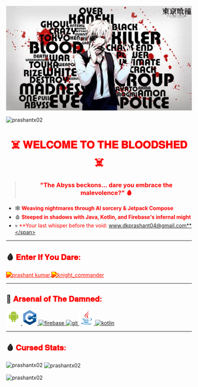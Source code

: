<p align="center">
  <img src="449.jpg" />
</p>

<p align="left">
  <img src="https://komarev.com/ghpvc/?username=prashantx02&label=Souls%20Claimed&color=red&style=flat" alt="prashantx02" />
</p>

<h1 align="center" style="color: red; font-family: 'Creepster', cursive;">
  ☠️ 𝐖𝐄𝐋𝐂𝐎𝐌𝐄 𝐓𝐎 𝐓𝐇𝐄 𝐁𝐋𝐎𝐎𝐃𝐒𝐇𝐄𝐃 ☠️
</h1>

<blockquote>
  <h3 align="center" style="color: red;">"The Abyss beckons... dare you embrace the malevolence?" 🩸</h3>
</blockquote>

- 🕸️ <span style="color: red;">**Weaving nightmares through AI sorcery & Jetpack Compose**</span>
- 🩸 <span style="color: red;">**Steeped in shadows with Java, Kotlin, and Firebase's infernal might**</span>
- 💀 <span style="color: red;">**Your last whisper before the void: www.dkprashant04@gmail.com**</span>

---

## 🩸 <span style="color: red;">𝐄𝐧𝐭𝐞𝐫 𝐈𝐟 𝐘𝐨𝐮 𝐃𝐚𝐫𝐞:</span>
<p align="left">
  <a href="https://linkedin.com/in/prashant-kumar" target="blank">
    <img align="center" src="https://raw.githubusercontent.com/rahuldkjain/github-profile-readme-generator/master/src/images/icons/Social/linked-in-alt.svg" alt="prashant kumar" height="30" width="40" style="filter: invert(12%) sepia(97%) saturate(7500%) hue-rotate(360deg) brightness(100%) contrast(100%);"/>
  </a>
  <a href="https://www.leetcode.com/knight_commander" target="blank">
    <img align="center" src="https://raw.githubusercontent.com/rahuldkjain/github-profile-readme-generator/master/src/images/icons/Social/leet-code.svg" alt="knight_commander" height="30" width="40" style="filter: invert(12%) sepia(97%) saturate(7500%) hue-rotate(360deg) brightness(100%) contrast(100%);"/>
  </a>
</p>

---

## 🔪 <span style="color: red;">𝐀𝐫𝐬𝐞𝐧𝐚𝐥 𝐨𝐟 𝐓𝐡𝐞 𝐃𝐚𝐦𝐧𝐞𝐝:</span>

<p align="left">
  <a href="https://developer.android.com" target="_blank" rel="noreferrer">
    <img src="https://raw.githubusercontent.com/devicons/devicon/master/icons/android/android-original-wordmark.svg" alt="android" width="40" height="40"/>
  </a>
  <a href="https://www.w3schools.com/cpp/" target="_blank" rel="noreferrer">
    <img src="https://raw.githubusercontent.com/devicons/devicon/master/icons/cplusplus/cplusplus-original.svg" alt="cplusplus" width="40" height="40"/>
  </a>
  <a href="https://firebase.google.com/" target="_blank" rel="noreferrer">
    <img src="https://www.vectorlogo.zone/logos/firebase/firebase-icon.svg" alt="firebase" width="40" height="40"/>
  </a>
  <a href="https://git-scm.com/" target="_blank" rel="noreferrer">
    <img src="https://www.vectorlogo.zone/logos/git-scm/git-scm-icon.svg" alt="git" width="40" height="40"/>
  </a>
  <a href="https://www.java.com" target="_blank" rel="noreferrer">
    <img src="https://raw.githubusercontent.com/devicons/devicon/master/icons/java/java-original.svg" alt="java" width="40" height="40"/>
  </a>
  <a href="https://kotlinlang.org" target="_blank" rel="noreferrer">
    <img src="https://www.vectorlogo.zone/logos/kotlinlang/kotlinlang-icon.svg" alt="kotlin" width="40" height="40"/>
  </a>
</p>

---

## 🩸 <span style="color: red;">𝐂𝐮𝐫𝐬𝐞𝐝 𝐒𝐭𝐚𝐭𝐬:</span>
<p><img align="left" src="https://github-readme-stats.vercel.app/api/top-langs?username=prashantx02&show_icons=true&locale=en&layout=compact&theme=dark&hide_border=true&title_color=red&langs_count=8&custom_title=Most%20Used%20Languages&bg_color=0d1117&text_color=ffffff&border_color=30363d&bar_color=red&bar_color_secondary=white" alt="prashantx02" /></p>

<p>&nbsp;<img align="center" src="https://github-readme-stats.vercel.app/api?username=prashantx02&show_icons=true&locale=en&theme=dark&hide_border=true&title_color=red" alt="prashantx02" /></p>

<p><img align="center" src="https://github-readme-streak-stats.herokuapp.com/?user=prashantx02&theme=dark&hide_border=true&fire=red&ring=red" alt="prashantx02" /></p>
